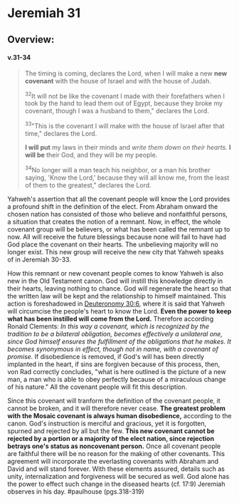 # Jeremiah 31

## Overview:


#### v.31-34
>The timing is coming, declares the Lord, when I will make a new **new covenant** with the house of Israel and with the house of Judah.
>
><sup>32</sup>It will not be like the covenant I made with their forefathers when I took by the hand to lead them out of Egypt, because they broke my covenant, though I was a husband to them," declares the Lord.
>
><sup>33</sup>"This is the covenant I will make with the house of Israel after that time," declares the Lord.
>
>**I will put** my laws in their minds and *write them down on their hearts*.
>**I will be** their God, and they will be my people.
>
><sup>34</sup>No longer will a man teach his neighbor, or a man his brother saying, 'Know the Lord,' because they will all know me, from the least of them to the greatest," declares the Lord.

Yahweh's assertion that all the covenant people will know the Lord provides a profound shift in the definition of the elect. From Abraham onward the chosen nation has consisted of those who believe and nonfaithful persons, a situation that creates the notion of a remnant. Now, in effect, the whole covenant group will be believers, or what has been called the remnant up to now. All will receive the future blessings because none will fail to have had God place the covenant on their hearts. The unbelieving majority will no longer exist. This new group will receive the new city that Yahweh speaks of in Jeremiah 30-33.

How this remnant or new covenant people comes to know Yahweh is also new in the Old Testament canon. God will instill this knowledge directly in their hearts, leaving nothing to chance. God will regenerate the heart so that the written law will be kept and the relationship to himself maintained. This action is foreshadowed in [Deuteronomy 30:6](Deut30#v.6), where it is said that Yahweh will circumcise the people's heart to know the Lord. **Even the power to keep what has been instilled will come from the Lord.** Therefore according Ronald Clements:
	*In this way a covenant, which is recognized by the tradition to be a bilateral obligation, becomes effectively a unilateral one, since God himself ensures the fulfillment of the obligations that he makes. It becomes synonymous in effect, though not in name, with a covenant of promise.*
If disobedience is removed, if God's will has been directly implanted in the heart, if sins are forgiven because of this process, then, von Rad correctly concludes, "what is here outlined is the picture of a new man, a man who is able to obey perfectly because of a miraculous change of his nature." All the covenant people will fit this description.

Since this covenant will tranform the definition of the covenant people, it cannot be broken, and it will therefore never cease. **The greatest problem with the Mosaic covenant is always human disobedience,** according to the canon. God's instruction is merciful and gracious, yet it is forgotten, spurned and rejected by all but the few. **This new covenant cannot be rejected by a portion or a majority of the elect nation, since rejection betrays one's status as noncovenant person.** Once all covenant people are faithful there will be no reason for the making of other covenants. This agreement will incorporate the everlasting covenants with Abraham and David and will stand forever. With these elements assured, details such as unity, internalization and forgiveness will be secured as well. God alone has the power to effect such change in the diseased hearts (cf. 17:9) Jeremiah observes in his day.
#paulhouse (pgs.318-319)
